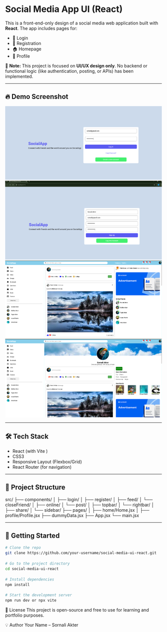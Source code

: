 # Social Media App UI (React)

This is a front-end-only design of a social media web application built with **React**. The app includes pages for:

- 🔐 Login
- 📝 Registration
- 🏠 Homepage
- 👤 Profile

🚧 **Note:** This project is focused on **UI/UX design only**. No backend or functional logic (like authentication, posting, or APIs) has been implemented.

---

## 🔥 Demo Screenshot

![Login](./doc/login.png)
![register](./doc/register.png)
![home](./doc/home.png)
![profile](./doc/profile.png)



---

## 🛠️ Tech Stack

- React (with Vite )
- CSS3
- Responsive Layout (Flexbox/Grid)
- React Router (for navigation)

---

## 📁 Project Structure
src/
├── components/
│ ├── login/
│ ├── register/
│ ├── feed/
│ └── closeFriend/
│ ├── online/
│ └── post/
│ ├── topbar/
│ └── rightbar/
│ ├── share/
│ └── sidebar/
├── pages/
│ ├── home/Home.jsx
│ ├── profile/Profile.jsx
├── dummyData.jsx
├── App.jsx
└── main.jsx

---

## 🚀 Getting Started
```bash
# Clone the repo
git clone https://github.com/your-username/social-media-ui-react.git

# Go to the project directory
cd social-media-ui-react

# Install dependencies
npm install

# Start the development server
npm run dev or npx vite

```
📌 License
This project is open-source and free to use for learning and portfolio purposes.

💡 Author
Your Name – Sornali Akter
